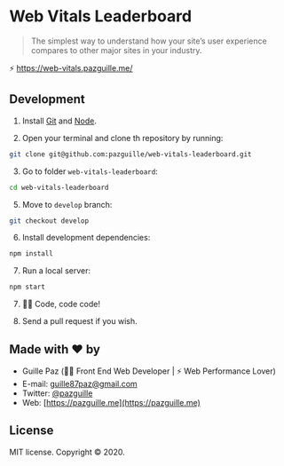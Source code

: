 # Web Vitals Leaderboard
> The simplest way to understand how your site’s user experience compares to other major sites in your industry.

⚡️ https://web-vitals.pazguille.me/

## Development

1. Install [Git](http://git-scm.com/) and [Node](http://nodejs.org/).

2. Open your terminal and clone th repository by running:

```sh
git clone git@github.com:pazguille/web-vitals-leaderboard.git
```

3. Go to folder `web-vitals-leaderboard`:

```sh
cd web-vitals-leaderboard
```

5. Move to `develop` branch:

```sh
git checkout develop
```

6. Install development dependencies:

```sh
npm install
```

7. Run a local server:

```sh
npm start
```

7. 👨‍💻 Code, code code!

8. Send a pull request if you wish.

## Made with ❤ by

- Guille Paz (👨‍💻 Front End Web Developer | ⚡️ Web Performance Lover)
- E-mail: [guille87paz@gmail.com](mailto:guille87paz@gmail.com)
- Twitter: [@pazguille](https://twitter.com/pazguille)
- Web: [https://pazguille.me](https://pazguille.me)

## License

MIT license. Copyright © 2020.
